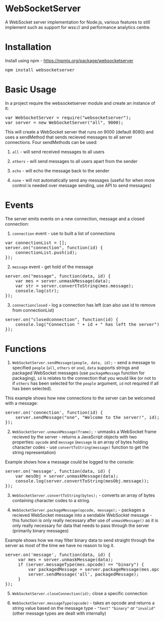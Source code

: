 WebSocketServer
===============
A WebSocket server implementation for Node.js, various features to still implement such as support for wss:// and performance analytics centre.

Installation
============
Install using npm - https://npmjs.org/package/websocketserver

<pre>npm install websocketserver</pre>

Basic Usage
===========
In a project require the websocketserver module and create an instance of it:

<pre>var WebSocketServer = require("websocketserver");
var server = new WebSocketServer("all", 9000);</pre>

This will create a WebSocket server that runs on 9000 (default 8080) and uses a sendMethod that sends recieved messages to all server connections. Four sendMethods can be used:
 
  1) `all` - will send received messages to all users
  
  2) `others` - will send messages to all users apart from the sender
  
  3) `echo` - will echo the message back to the sender
  
  4) `none` - will not automatically send any messages (useful for when more control is needed over message sending, use API to send messages)
  
Events
======
The server emits events on a new connection, message and a closed connection:

  1) `connection` event - use to built a list of connections
  
  <pre>var connectionList = [];
server.on("connection", function(id) {
    connectionList.push(id);
});</pre>

  2) `message` event - get hold of the message
  <pre>server.on("message", function(data, id) {
    var mes = server.unmaskMessage(data);
    var str = server.convertToString(mes.message);
    console.log(str);
});</pre>

  3) `connectionclosed` - log a connection has left (can also use id to remove from connectionList)
  <pre>server.on("closedconnection", function(id) {
    console.log("Connection " + id + " has left the server");
});</pre>
  
Functions
==========

  1) `WebSocketServer.sendMessage(people, data, id);` - send a message to specified `people` (`all`, `others` or `one`), `data` supports strings and packaged WebSocket messages (use `packageMessage` function for packaging), `id` is relates to the connection that you would like (or not to if `others` has been selected for the `people` argument, `id` not required if all has been selected).
  
  This example shows how new connections to the server can be welcomed with a message:
  
  <pre>server.on('connection', function(id) {
    server.sendMessage("one", "Welcome to the server!", id);
});</pre>

  2) `WebSocketServer.unmaskMessage(frame);` - unmasks a WebSocket frame recieved by the server - returns a JavaScript objects with two properties: `opcode` and `message` (`message` is an array of bytes holding character codes - use `convertToString(message)` function to get the string representation)
  
  Example shows how a message could be logged to the console:
  
  <pre>server.on('message', function(data, id) {
    var mesObj = server.unmaskMessage(data);
    console.log(server.convertToString(mesObj.message));
});</pre>
  
  3) `WebSocketServer.convertToString(bytes);` - converts an array of bytes containing character codes to a string.
  
  4) `WebSocketServer.packageMessage(opcode, message);` - packages a recieved WebSocket message into a sendable WebSocket message - this function is only really necessary after use of `unmaskMessage()` as it is only really necessary for data that needs to pass through the server (primarily binary messages)
  
  Example shows how we may filter binary data to send straight through the server as most of the time we have no reason to log it.
  
  <pre>server.on('message', function(data, id) {
     var mes = server.unmaskMessage(data);
     if (server.messageType(mes.opcode) == "binary") {
         var packagedMessage = server.packageMessage(mes.opcode, mes.message);
         server.sendMessage('all', packagedMessage);
     }
});</pre>

  5) `WebSocketServer.closeConnection(id);` close a specific connection
  
  6) `WebSocketServer.messageType(opcode)` - takes an opcode and returns a string value based on the message type - `"text"` `"binary"` or `"invalid"` (other message types are dealt with internally)
  
 
      
